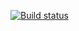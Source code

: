 [![Build status](https://ci.appveyor.com/api/projects/status/q51hogcmnhf8gwcy?svg=true)](https://ci.appveyor.com/project/VitaliyMenshikov/debetcard-dv9gn)
